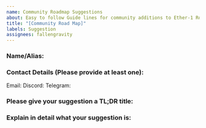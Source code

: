 ```yaml
---
name: Community Roadmap Suggestions
about: Easy to follow Guide lines for community additions to Ether-1 Roadmap
title: "[Community Road Map]"
labels: Suggestion
assignees: fallengravity
---
```


### Name/Alias:

### Contact Details (Please provide at least one):

Email:
Discord:
Telegram:

### Please give your suggestion a TL;DR title:

### Explain in detail what your suggestion is:
